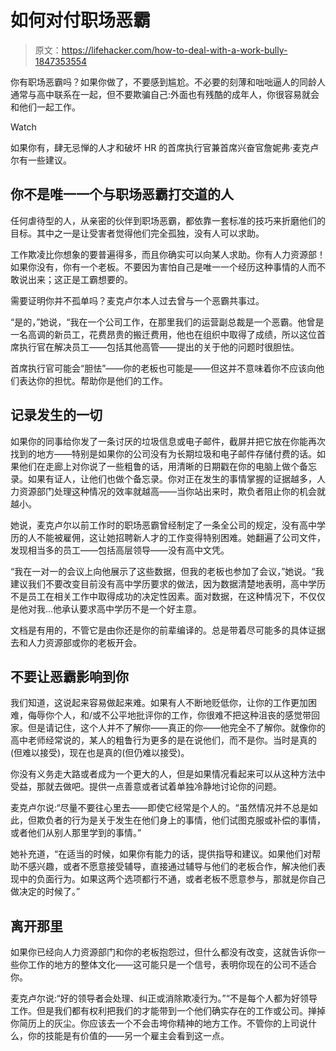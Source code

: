 # 如何对付职场恶霸

> 原文：<https://lifehacker.com/how-to-deal-with-a-work-bully-1847353554>

你有职场恶霸吗？如果你做了，不要感到尴尬。不必要的刻薄和咄咄逼人的同龄人通常与高中联系在一起，但不要欺骗自己:外面也有残酷的成年人，你很容易就会和他们一起工作。

Watch

如果你有，肆无忌惮的人才和破坏 HR 的首席执行官兼首席兴奋官詹妮弗·麦克卢尔有一些建议。

## **你不是唯一一个与职场恶霸打交道的人**

任何虐待型的人，从亲密的伙伴到职场恶霸，都依靠一套标准的技巧来折磨他们的目标。其中之一是让受害者觉得他们完全孤独，没有人可以求助。

工作欺凌比你想象的要普遍得多，而且你确实可以向某人求助。你有人力资源部！如果你没有，你有一个老板。不要因为害怕自己是唯一一个经历这种事情的人而不敢说出来；这正是工霸想要的。

需要证明你并不孤单吗？麦克卢尔本人过去曾与一个恶霸共事过。

“是的，”她说，“我在一个公司工作，在那里我们的运营副总裁是一个恶霸。他曾是一名高调的新员工，花费昂贵的搬迁费用，他也在组织中取得了成绩，所以这位首席执行官在解决员工——包括其他高管——提出的关于他的问题时很胆怯。

首席执行官可能会“胆怯”——你的老板也可能是——但这并不意味着你不应该向他们表达你的担忧。帮助你是他们的工作。

## **记录发生的一切**

如果你的同事给你发了一条讨厌的垃圾信息或电子邮件，截屏并把它放在你能再次找到的地方——特别是如果你的公司没有为长期垃圾和电子邮件存储付费的话。如果他们在走廊上对你说了一些粗鲁的话，用清晰的日期戳在你的电脑上做个备忘录。如果有证人，让他们也做个备忘录。你对正在发生的事情掌握的证据越多，人力资源部门处理这种情况的效率就越高——当你站出来时，欺负者阻止你的机会就越小。

她说，麦克卢尔以前工作时的职场恶霸曾经制定了一条全公司的规定，没有高中学历的人不能被雇佣，这让她招聘新人才的工作变得特别困难。她翻遍了公司文件，发现相当多的员工——包括高层领导——没有高中文凭。

“我在一对一的会议上向他展示了这些数据，但我的老板也参加了会议，”她说。“我建议我们不要改变目前没有高中学历要求的做法，因为数据清楚地表明，高中学历不是员工在相关工作中取得成功的决定性因素。面对数据，在这种情况下，不仅仅是他对我...他承认要求高中学历不是一个好主意。

文档是有用的，不管它是由你还是你的前辈编译的。总是带着尽可能多的具体证据去和人力资源部或你的老板开会。

## **不要让恶霸影响到你**

我们知道，这说起来容易做起来难。如果有人不断地贬低你，让你的工作更加困难，侮辱你个人，和/或不公平地批评你的工作，你很难不把这种沮丧的感觉带回家。但是请记住，这个人并不了解你——真正的你——他完全不了解你。就像你的高中老师经常说的，某人的粗鲁行为更多的是在说他们，而不是你。当时是真的(但难以接受)，现在也是真的(但仍难以接受)。

你没有义务走大路或者成为一个更大的人，但是如果情况看起来可以从这种方法中受益，那就去做吧。提供一点善意或者试着单独冷静地讨论你的问题。

麦克卢尔说:“尽量不要往心里去——即使它经常是个人的。“虽然情况并不总是如此，但欺负者的行为是关于发生在他们身上的事情，他们试图克服或补偿的事情，或者他们从别人那里学到的事情。”

她补充道，“在适当的时候，如果你有能力的话，提供指导和建议。如果他们对帮助不感兴趣，或者不愿意接受辅导，直接通过辅导与他们的老板合作，解决他们表现中的负面行为。如果这两个选项都行不通，或者老板不愿意参与，那就是你自己做决定的时候了。”

## **离开那里**

如果你已经向人力资源部门和你的老板抱怨过，但什么都没有改变，这就告诉你一些你工作的地方的整体文化——这可能只是一个信号，表明你现在的公司不适合你。

麦克卢尔说:“好的领导者会处理、纠正或消除欺凌行为。”“不是每个人都为好领导工作。但是我们都有权利把我们的才能带到一个他们确实存在的工作或公司。掸掉你简历上的灰尘。你应该去一个不会击垮你精神的地方工作。不管你的上司说什么，你的技能是有价值的——另一个雇主会看到这一点。